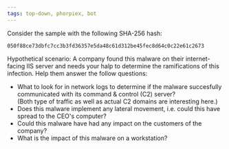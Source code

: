 ```yaml
---
tags: top-down, phorpiex, bot
---
```

Consider the sample with the following SHA-256 hash:
```
050f88ce73dbfc7cc3b3fd36357e5da48c61d312be45fec8d64c0c22e61c2673
```
Hypothetical scenario: A company found this malware on their internet-facing IIS server and needs
your halp to determine the ramifications of this infection. Help them answer the follow questions:

- What to look for in network logs to determine if the malware succesfully communicated with its
  command & control (C2) server?  
  (Both type of traffic as well as actual C2 domains are interesting here.)
- Does this malware implement any lateral movement, i.e. could this have spread to the CEO's
  computer?
- Could this malware have had any impact on the customers of the company?
- What is the impact of this malware on a workstation?
